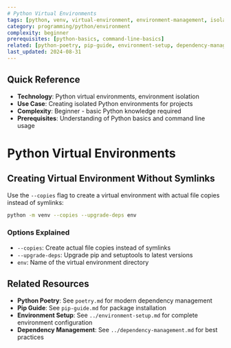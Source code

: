 ```yaml
---
# Python Virtual Environments
tags: [python, venv, virtual-environment, environment-management, isolation]
category: programming/python/environment
complexity: beginner
prerequisites: [python-basics, command-line-basics]
related: [python-poetry, pip-guide, environment-setup, dependency-management]
last_updated: 2024-08-31
---
```


## Quick Reference
- **Technology**: Python virtual environments, environment isolation
- **Use Case**: Creating isolated Python environments for projects
- **Complexity**: Beginner - basic Python knowledge required
- **Prerequisites**: Understanding of Python basics and command line usage

# Python Virtual Environments

## Creating Virtual Environment Without Symlinks

Use the `--copies` flag to create a virtual environment with actual file copies instead of symlinks:

```bash
python -m venv --copies --upgrade-deps env
```

### Options Explained
- `--copies`: Create actual file copies instead of symlinks
- `--upgrade-deps`: Upgrade pip and setuptools to latest versions
- `env`: Name of the virtual environment directory

## Related Resources

- **Python Poetry**: See `poetry.md` for modern dependency management
- **Pip Guide**: See `pip-guide.md` for package installation
- **Environment Setup**: See `../environment-setup.md` for complete environment configuration
- **Dependency Management**: See `../dependency-management.md` for best practices
